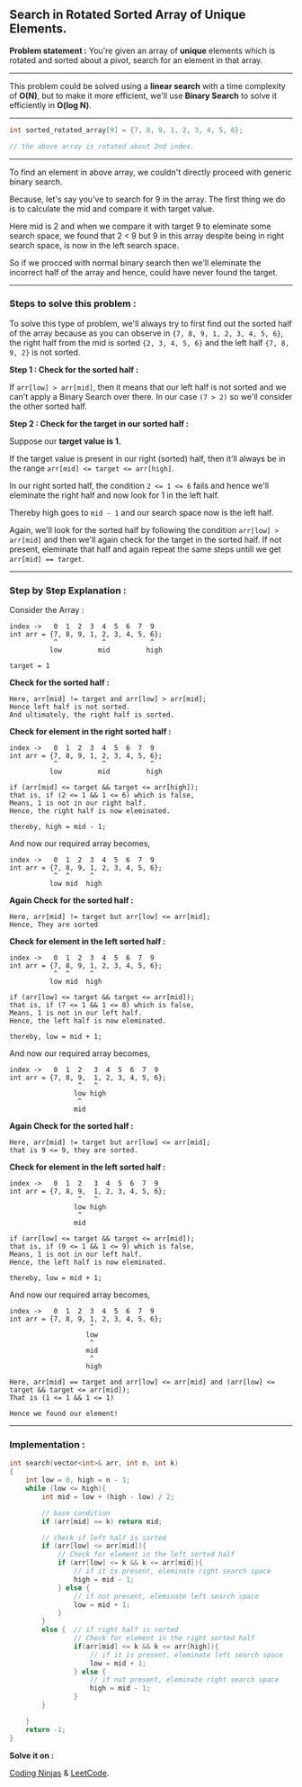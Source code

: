 ## Search in Rotated Sorted Array of Unique Elements.

**Problem statement :** You're given an array of **unique** elements which is rotated and sorted about a pivot, search for an element in that array.

---

This problem could be solved using a **linear search** with a time complexity of **O(N)**, but to make it more efficient, we'll use **Binary Search** to solve it efficiently in **O(log N)**.

---

```cpp
int sorted_rotated_array[9] = {7, 8, 9, 1, 2, 3, 4, 5, 6};

// the above array is rotated about 2nd index.
```

---

To find an element in above array, we couldn't directly proceed with generic binary search.

Because, let's say you've to search for 9 in the array. The first thing we do is to calculate the mid and compare it with target value.

Here mid is 2 and when we compare it with target 9 to eleminate some search space, we found that 2 < 9 but 9 in this array despite being in right search space, is now in the left search space.

So if we procced with normal binary search then we'll eleminate the incorrect half of the array and hence, could have never found the target.

---

### Steps to solve this problem :

To solve this type of problem, we'll always try to first find out the sorted half of the array because as you can observe in `{7, 8, 9, 1, 2, 3, 4, 5, 6}`, the right half from the mid is sorted `{2, 3, 4, 5, 6}` and the left half `{7, 8, 9, 2}` is not sorted.

**Step 1 : Check for the sorted half :**

If `arr[low] > arr[mid]`, then it means that our left half is not sorted and we can't apply a Binary Search over there. In our case `(7 > 2)` so we'll consider the other sorted half.

**Step 2 : Check for the target in our sorted half :**

Suppose our **target value is 1.**

If the target value is present in our right (sorted) half, then it'll always be in the range `arr[mid] <= target <= arr[high]`.

In our right sorted half, the condition `2 <= 1 <= 6` fails and hence we'll eleminate the right half and now look for 1 in the left half.

Thereby high goes to `mid - 1` and our search space now is the left half.

Again, we'll look for the sorted half by following the condition `arr[low] > arr[mid]` and then we'll again check for the target in the sorted half. If not present, eleminate that half and again repeat the same steps untill we get `arr[mid] == target`.

---

### Step by Step Explanation :

Consider the Array :

```
index ->   0  1  2  3  4  5  6  7  9
int arr = {7, 8, 9, 1, 2, 3, 4, 5, 6};
           ^           ^           ^
          low         mid         high

target = 1
```

**Check for the sorted half :**

```
Here, arr[mid] != target and arr[low] > arr[mid];
Hence left half is not sorted.
And ultimately, the right half is sorted.
```

**Check for element in the right sorted half :**

```
index ->   0  1  2  3  4  5  6  7  9
int arr = {7, 8, 9, 1, 2, 3, 4, 5, 6};
           ^           ^           ^
          low         mid         high

if (arr[mid] <= target && target <= arr[high]);
that is, if (2 <= 1 && 1 <= 6) which is false,
Means, 1 is not in our right half.
Hence, the right half is now eleminated.
```

```
thereby, high = mid - 1;
```

And now our required array becomes,

```
index ->   0  1  2  3  4  5  6  7  9
int arr = {7, 8, 9, 1, 2, 3, 4, 5, 6};
           ^  ^     ^
          low mid  high
```

**Again Check for the sorted half :**

```
Here, arr[mid] != target but arr[low] <= arr[mid];
Hence, They are sorted
```

**Check for element in the left sorted half :**

```
index ->   0  1  2  3  4  5  6  7  9
int arr = {7, 8, 9, 1, 2, 3, 4, 5, 6};
           ^  ^     ^
          low mid  high

if (arr[low] <= target && target <= arr[mid]);
that is, if (7 <= 1 && 1 <= 8) which is false,
Means, 1 is not in our left half.
Hence, the left half is now eleminated.
```

```
thereby, low = mid + 1;
```

And now our required array becomes,

```
index ->   0  1  2   3  4  5  6  7  9
int arr = {7, 8, 9,  1, 2, 3, 4, 5, 6};
                 ^   ^
                low high
                 ^
                mid
```

**Again Check for the sorted half :**

```
Here, arr[mid] != target but arr[low] <= arr[mid];
that is 9 <= 9, they are sorted.
```

**Check for element in the left sorted half :**

```
index ->   0  1  2   3  4  5  6  7  9
int arr = {7, 8, 9,  1, 2, 3, 4, 5, 6};
                 ^   ^
                low high
                 ^
                mid

if (arr[low] <= target && target <= arr[mid]);
that is, if (9 <= 1 && 1 <= 9) which is false,
Means, 1 is not in our left half.
Hence, the left half is now eleminated.
```

```
thereby, low = mid + 1;
```

And now our required array becomes,

```
index ->   0  1  2  3  4  5  6  7  9
int arr = {7, 8, 9, 1, 2, 3, 4, 5, 6};
                    ^
                   low
                    ^
                   mid
                    ^
                   high
```

```
Here, arr[mid] == target and arr[low] <= arr[mid] and (arr[low] <= target && target <= arr[mid]);
That is (1 <= 1 && 1 <= 1)

Hence we found our element!
```

---

### Implementation :

```cpp
int search(vector<int>& arr, int n, int k)
{
    int low = 0, high = n - 1;
    while (low <= high){
        int mid = low + (high - low) / 2;

        // base condition
        if (arr[mid] == k) return mid;

        // check if left half is sorted
        if (arr[low] <= arr[mid]){
            // Check for element in the left sorted half
            if (arr[low] <= k && k <= arr[mid]){
                // if it is present, eleminate right search space
                high = mid - 1;
            } else {
                // if not present, eleminate left search space
                low = mid + 1;
            }
        }
        else {  // if right half is sorted
                // Check for element in the right sorted half
                if(arr[mid] <= k && k <= arr[high]){
                    // if it is present, eleminate left search space
                    low = mid + 1;
                } else {
                    // if not present, eleminate right search space
                    high = mid - 1;
                }
        }

    }
    return -1;
}
```

**Solve it on :**

[Coding Ninjas](https://www.codingninjas.com/studio/problems/search-in-rotated-sorted-array_1082554?utm_source=striver&utm_medium=website&utm_campaign=a_zcoursetuf) &
[LeetCode](https://leetcode.com/problems/search-in-rotated-sorted-array/).
